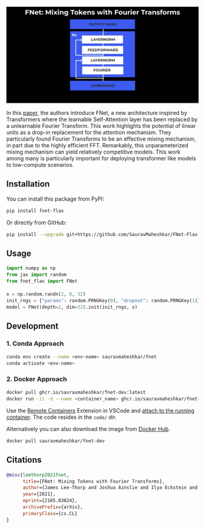 ![](https://github.com/SauravMaheshkar/FNet-Flax/blob/main/assets/fnet.jpeg?raw=true)

In this [paper](https://arxiv.org/abs/2105.03824), the authors introduce FNet, a new architecture inspired by Transformers where the learnable Self-Attention layer has been replaced by a unlearnable Fourier Transform. This work highlights the potential of linear units as a drop-in replacement for the attention mechanism. They particularly found Fourier Transforms to be an effective mixing mechanism, in part due to the highly efficient FFT. Remarkably, this unparameterized mixing mechanism can yield relatively competitive models. This work among many is particularly important for deploying transformer like models to low-compute scenarios.

## Installation

You can install this package from PyPI:

```sh
pip install fnet-flax
```

Or directly from GitHub:

```sh
pip install --upgrade git+https://github.com/SauravMaheshkar/FNet-Flax
```

## Usage

```python
import numpy as np
from jax import random
from fnet_flax import FNet

x = np.random.randn(2, 8, 32)
init_rngs = {"params": random.PRNGKey(0), "dropout": random.PRNGKey(1)}
model = FNet(depth=2, dim=32).init(init_rngs, x)
```

## Development

### 1. Conda Approach

```sh
conda env create --name <env-name> sauravmaheshkar/fnet
conda activate <env-name>
```

### 2. Docker Approach

```sh
docker pull ghcr.io/sauravmaheshkar/fnet-dev:latest
docker run -it -d --name <container_name> ghcr.io/sauravmaheshkar/fnet-dev
```

Use the [Remote Containers](https://marketplace.visualstudio.com/items?itemName=ms-vscode-remote.remote-containers) Extension in VSCode and [attach to the running container](https://code.visualstudio.com/docs/remote/attach-container). The code resides in the `code/` dir.

Alternatively you can also download the image from [Docker Hub](https://hub.docker.com/r/sauravmaheshkar/fnet-dev).

```sh
docker pull sauravmaheshkar/fnet-dev
```

## Citations

```bibtex
@misc{leethorp2021fnet,
      title={FNet: Mixing Tokens with Fourier Transforms},
      author={James Lee-Thorp and Joshua Ainslie and Ilya Eckstein and Santiago Ontanon},
      year={2021},
      eprint={2105.03824},
      archivePrefix={arXiv},
      primaryClass={cs.CL}
}
```
